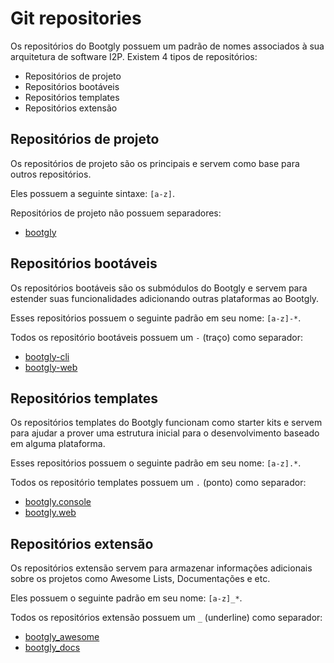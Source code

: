 # Git repositories

Os repositórios do Bootgly possuem um padrão de nomes associados à sua arquitetura de software I2P. Existem 4 tipos de repositórios:

- Repositórios de projeto
- Repositórios bootáveis
- Repositórios templates
- Repositórios extensão

## Repositórios de projeto

Os repositórios de projeto são os principais e servem como base para outros repositórios.

Eles possuem a seguinte sintaxe: `[a-z]`.

Repositórios de projeto não possuem separadores:

- [bootgly](https://github.com/bootgly/bootgly)

## Repositórios bootáveis

Os repositórios bootáveis são os submódulos do Bootgly e servem para estender suas funcionalidades adicionando outras plataformas ao Bootgly.

Esses repositórios possuem o seguinte padrão em seu nome: `[a-z]-*`.

Todos os repositório bootáveis possuem um `-` (traço) como separador:

- [bootgly-cli](https://github.com/bootgly/bootgly-console)
- [bootgly-web](https://github.com/bootgly/bootgly-web)

## Repositórios templates

Os repositórios templates do Bootgly funcionam como starter kits e servem para ajudar a prover uma estrutura inicial para o desenvolvimento baseado em alguma plataforma.

Esses repositórios possuem o seguinte padrão em seu nome: `[a-z].*`.

Todos os repositório templates possuem um `.` (ponto) como separador:

- [bootgly.console](https://github.com/bootgly/bootgly.console)
- [bootgly.web](https://github.com/bootgly/bootgly.web)

## Repositórios extensão

Os repositórios extensão servem para armazenar informações adicionais sobre os projetos como Awesome Lists, Documentações e etc.

Eles possuem o seguinte padrão em seu nome: `[a-z]_*`.

Todos os repositórios extensão possuem um `_` (underline) como separador:

- [bootgly_awesome](https://github.com/bootgly/bootgly_awesome)
- [bootgly_docs](https://github.com/bootgly/bootgly_docs)
